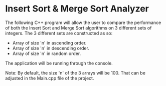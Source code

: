 # Insert Sort & Merge Sort Analyzer

The following C++ program will allow the user to compare the performance of both the Insert Sort and Merge Sort algorithms on 3 different sets of integers. The 3 different sets are constructed as so:
- Array of size 'n' in ascending order.
- Array of size 'n' in descending order.
- Array of size 'n' in random order.

The application will be running through the console.

Note: By default, the size 'n' of the 3 arrays will be 100. That can be adjusted in the Main.cpp file of the project.
